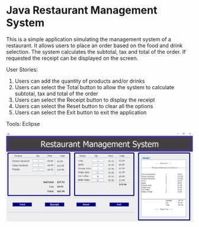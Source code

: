 # Java Restaurant Management System

This is a simple application simulating the management system of a restaurant.  It allows users to place an order based on the food and drink selection.  The system calculates the subtotal, tax and total of the order.  If requested the receipt can be displayed on the screen.  

User Stories:

1. Users can add the quantity of products and/or drinks
2. Users can select the Total button to allow the system to calculate subtotal, tax  and total of the order
3. Users can select the Receipt button to display the receipt 
4. Users can select the Reset button to clear all the options
5. Users can select the Exit button to exit the application

Tools: Eclipse

![alt text](https://raw.githubusercontent.com/yemz/JavaRestaurantManagementSystem/master/image/ResturantScreenshot.PNG)
